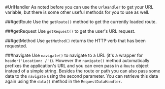 #UrlHandler
As noted before you can use the `UrlHandler` to get your URL variable, but there is some other useful methods for you to use as well.

###getRoute
Use the `getRoute()` method to get the currently loaded route.

###getRequest
Use `getRequest()` to get the user's URL request.

###getMethod
Use `getMethod()` returns the HTTP verb that has been requested.

###navigate
Use `navigate()` to navigate to a URL (it's a wrapper for `header('Location: /')`). However the `navigate()` method automatically prefixes the application's URL and you can even pass in a `Route` object instead of a simple string. Besides the route or path you can also pass some data to the `navigate` using the second parameter. You can retrieve this data again using the `data()` method in the `RequestDataHandler`.
